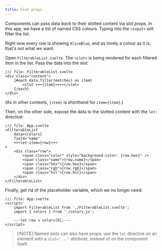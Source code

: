 ```yaml
---
title: Slot props
---
```


Components can pass data _back_ to their slotted content via _slot props_. In this app, we have a list of named CSS colours. Typing into the `<input>` will filter the list.

Right now every row is showing `AliceBlue`, and as lovely a colour as it is, that's not what we want.

Open `FilterableList.svelte`. The `<slot>` is being rendered for each filtered item in the list. Pass the data into the slot:

```svelte
/// file: FilterableList.svelte
<div class="content">
	{#each data.filter(matches) as item}
		<slot +++{item}+++></slot>
	{/each}
</div>
```

(As in other contexts, `{item}` is shorthand for `item={item}`.)

Then, on the other side, expose the data to the slotted content with the `let:` directive:

```svelte
/// file: App.svelte
<FilterableList
	data={colors}
	field="name"
	+++let:item={row}+++
>
	<div class="row">
		<span class="color" style="background-color: {row.hex}" />
		<span class="name">{row.name}</span>
		<span class="hex">{row.hex}</span>
		<span class="rgb">{row.rgb}</span>
		<span class="hsl">{row.hsl}</span>
	</div>
</FilterableList>
```

Finally, get rid of the placeholder variable, which we no longer need:

```svelte
/// file: App.svelte
<script>
	import FilterableList from './FilterableList.svelte';
	import { colors } from './colors.js';

	---let row = colors[0];---
</script>
```

> [!NOTE] Named slots can also have props; use the `let` directive on an element with a `slot="..."` attribute, instead of on the component itself.
